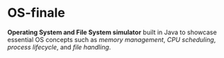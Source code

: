 # OS-finale

**Operating System and File System simulator** built in Java to showcase essential OS concepts such as *memory management*, *CPU scheduling*, *process lifecycle*, and *file handling*.